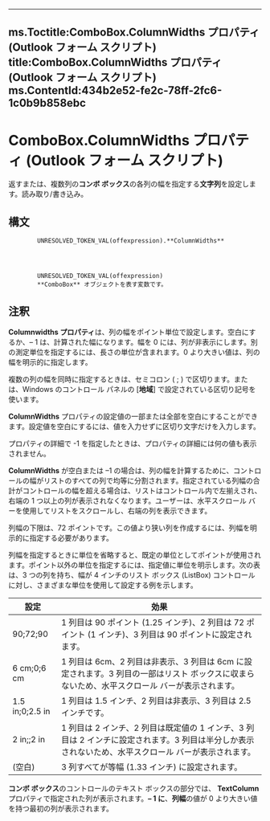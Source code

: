 

---
ms.Toctitle:ComboBox.ColumnWidths プロパティ (Outlook フォーム スクリプト)
title:ComboBox.ColumnWidths プロパティ (Outlook フォーム スクリプト)
ms.ContentId:434b2e52-fe2c-78ff-2fc6-1c0b9b858ebc
---
# ComboBox.ColumnWidths プロパティ (Outlook フォーム スクリプト)




返すまたは、複数列の**コンボ ボックス**の各列の幅を指定する**文字列**を設定します。読み取り/書き込み。

## 構文

            UNRESOLVED_TOKEN_VAL(offexpression).**ColumnWidths**




            UNRESOLVED_TOKEN_VAL(offexpression)
            **ComboBox** オブジェクトを表す変数です。



## 注釈
**Columnwidths プロパティ**は、列の幅をポイント単位で設定します。空白にするか、– 1 は、計算された幅になります。幅を 0 には、列が非表示にします。別の測定単位を指定するには、長さの単位が含まれます。0 より大きい値は、列の幅を明示的に指定します。



複数の列の幅を同時に指定するときは、セミコロン ( ; ) で区切ります。または、Windows のコントロール パネルの [**地域**] で設定されている区切り記号を使います。



**ColumnWidths** プロパティの設定値の一部または全部を空白にすることができます。設定値を空白にするには、値を入力せずに区切り文字だけを入力します。



プロパティの詳細で -1 を指定したときは、プロパティの詳細には何の値も表示されません。



**ColumnWidths** が空白または –1 の場合は、列の幅を計算するために、コントロールの幅がリストのすべての列で均等に分割されます。指定されている列幅の合計がコントロールの幅を超える場合は、リストはコントロール内で左揃えされ、右端の 1 つ以上の列が表示されなくなります。ユーザーは、水平スクロール バーを使用してリストをスクロールし、右端の列を表示できます。



列幅の下限は、72 ポイントです。この値より狭い列を作成するには、列幅を明示的に指定する必要があります。



列幅を指定するときに単位を省略すると、既定の単位としてポイントが使用されます。ポイント以外の単位を指定するには、指定値に単位を明示します。次の表は、3 つの列を持ち、幅が 4 インチのリスト ボックス (ListBox) コントロールに対し、さまざまな単位を使用して設定する例を示します。

|**設定**|**効果**|
|---|---|
|90;72;90|1 列目は 90 ポイント (1.25 インチ)、2 列目は 72 ポイント (1 インチ)、3 列目は 90 ポイントに設定されます。|
|6 cm;0;6 cm|1 列目は 6cm、2 列目は非表示、3 列目は 6cm に設定されます。3 列目の一部はリスト ボックスに収まらないため、水平スクロール バーが表示されます。|
|1.5 in;0;2.5 in|1 列目は 1.5 インチ、2 列目は非表示、3 列目は 2.5 インチです。|
|2 in;;2 in|1 列目は 2 インチ、2 列目は既定値の 1 インチ、3 列目は 2 インチに設定されます。3 列目は半分しか表示されないため、水平スクロール バーが表示されます。|
|(空白)|3 列すべてが等幅 (1.33 インチ) に設定されます。|



**コンボ ボックス**のコントロールのテキスト ボックスの部分では、 **TextColumn**プロパティで指定された列が表示されます。**– 1 に**、**列幅**の値が 0 より大きい値を持つ最初の列が表示されます。




